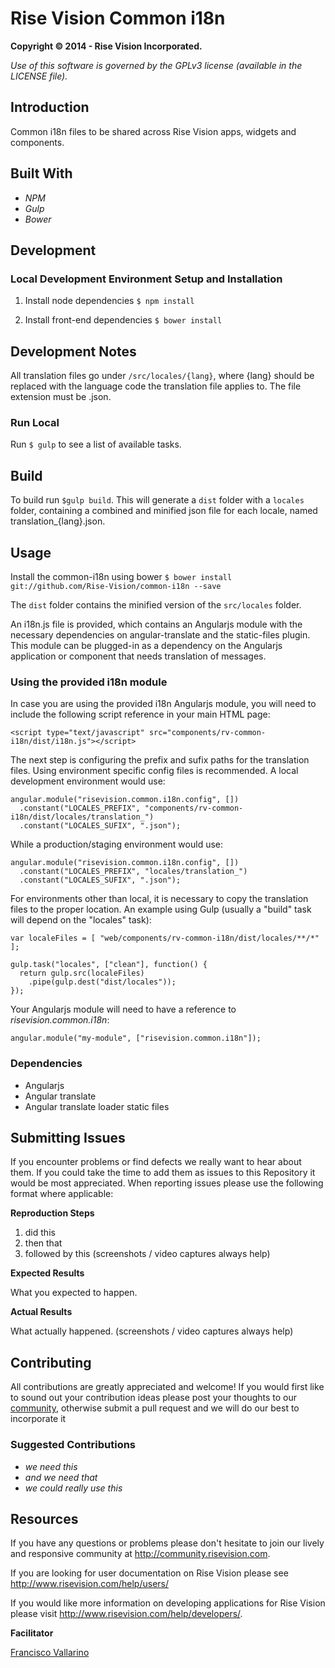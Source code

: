 Rise Vision Common i18n
==============

**Copyright © 2014 - Rise Vision Incorporated.**

*Use of this software is governed by the GPLv3 license (available in the LICENSE file).*

## Introduction
Common i18n files to be shared across Rise Vision apps, widgets and components.

## Built With

- *NPM*
- *Gulp*
- *Bower*


## Development

### Local Development Environment Setup and Installation

1. Install node dependencies `$ npm install`

2. Install front-end dependencies `$ bower install`

## Development Notes
All translation files go under `/src/locales/{lang}`, where {lang} should be replaced with the language code the translation file applies to. The file extension must be .json.


### Run Local
Run `$ gulp` to see a list of available tasks.


## Build
To build run `$gulp build`. This will generate a `dist` folder with a `locales` folder, containing a combined and minified json file for each locale, named translation_{lang}.json.


## Usage
Install the common-i18n using bower `$ bower install git://github.com/Rise-Vision/common-i18n --save`

The `dist` folder contains the minified version of the `src/locales` folder.

An i18n.js file is provided, which contains an Angularjs module with the necessary dependencies on angular-translate and the static-files plugin. This module can be plugged-in as a dependency on the Angularjs application or component that needs translation of messages.

### Using the provided i18n module

In case you are using the provided i18n Angularjs module, you will need to include the following script reference in your main HTML page:

```
<script type="text/javascript" src="components/rv-common-i18n/dist/i18n.js"></script>
```

The next step is configuring the prefix and sufix paths for the translation files. Using environment specific config files is recommended. A local development environment would use:

    angular.module("risevision.common.i18n.config", [])  
      .constant("LOCALES_PREFIX", "components/rv-common-i18n/dist/locales/translation_")  
      .constant("LOCALES_SUFIX", ".json");  

While a production/staging environment would use:

    angular.module("risevision.common.i18n.config", [])  
      .constant("LOCALES_PREFIX", "locales/translation_")  
      .constant("LOCALES_SUFIX", ".json");

For environments other than local, it is necessary to copy the translation files to the proper location. An example using Gulp (usually a "build" task will depend on the "locales" task):

    var localeFiles = [ "web/components/rv-common-i18n/dist/locales/**/*" ];  
    
    gulp.task("locales", ["clean"], function() {  
      return gulp.src(localeFiles)  
        .pipe(gulp.dest("dist/locales"));  
    });

Your Angularjs module will need to have a reference to *risevision.common.i18n*:

    angular.module("my-module", ["risevision.common.i18n"]);

### Dependencies
- Angularjs
- Angular translate
- Angular translate loader static files


## Submitting Issues
If you encounter problems or find defects we really want to hear about them. If you could take the time to add them as issues to this Repository it would be most appreciated. When reporting issues please use the following format where applicable:

**Reproduction Steps**

1. did this
2. then that
3. followed by this (screenshots / video captures always help)

**Expected Results**

What you expected to happen.

**Actual Results**

What actually happened. (screenshots / video captures always help)

## Contributing
All contributions are greatly appreciated and welcome! If you would first like to sound out your contribution ideas please post your thoughts to our [community](http://community.risevision.com), otherwise submit a pull request and we will do our best to incorporate it

### Suggested Contributions
- *we need this*
- *and we need that*
- *we could really use this*

## Resources
If you have any questions or problems please don't hesitate to join our lively and responsive community at http://community.risevision.com.

If you are looking for user documentation on Rise Vision please see http://www.risevision.com/help/users/

If you would like more information on developing applications for Rise Vision please visit http://www.risevision.com/help/developers/.

**Facilitator**

[Francisco Vallarino](https://github.com/fjvallarino "Francisco Vallarino")
